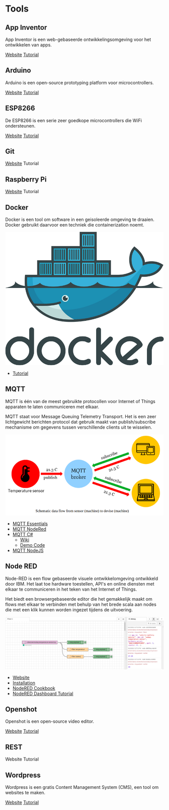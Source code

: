 <!-- markdownlint-disable MD013 -->
# Tools

## App Inventor

App Inventor is een web-gebaseerde ontwikkelingsomgeving voor het ontwikkelen van apps.

[Website](http://appinventor.mit.edu/)
[Tutorial](https://www.youtube.com/watch?v=Vdo8UdkgDD8)

## Arduino

Arduino is een open-source prototyping platform voor microcontrollers.

[Website](https://www.arduino.cc/)
[Tutorial](https://www.youtube.com/watch?v=fJWR7dBuc18)

## ESP8266

De ESP8266 is een serie zeer goedkope microcontrollers die WiFi ondersteunen.

[Website](http://esp8266.net/)
[Tutorial](https://www.youtube.com/watch?v=Ao5XcORsYxA)

## Git

[Website](https://git-scm.com/)
Tutorial

## Raspberry Pi

[Website](https://www.raspberrypi.org/)
Tutorial

## Docker

Docker is een tool om software in een geisoleerde omgeving te draaien. Docker gebruikt daarvoor een techniek die containerization noemt.

![Docker](./img/docker.jpg)

* [Tutorial](http://vives.gitbook.io/docker)

## MQTT

MQTT is één van de meest gebruikte protocollen voor Internet of Things apparaten te laten communiceren met elkaar.

MQTT staat voor Message Queuing Telemetry Transport. Het is een zeer lichtgewicht berichten protocol dat gebruik maakt van publish/subscribe mechanisme om gegevens tussen verschillende clients uit te wisselen.

![MQTT](./img/mqtt.png)

* [MQTT Essentials](https://www.hivemq.com/mqtt-essentials/)
* [MQTT NodeRed](https://www.youtube.com/watch?v=amA5OaXXCJo)
* [MQTT C#](https://github.com/chkr1011/MQTTnet)
  * [Wiki](https://github.com/chkr1011/MQTTnet/wiki)
  * [Demo Code](git@github.com:BioBoost/DotNetMQTTDemo.git)
* [MQTT NodeJS](https://blog.risingstack.com/getting-started-with-nodejs-and-mqtt/)

## Node RED

Node-RED is een flow gebaseerde visuele ontwikkelomgeving ontwikkeld door IBM. Het laat toe hardware toestellen, API's en online diensten met elkaar te communiceren in het teken van het Internet of Things.

Het biedt een browsergebaseerde editor die het gemakkelijk maakt om flows met elkaar te verbinden met behulp van het brede scala aan nodes die met een klik kunnen worden ingezet tijdens de uitvoering.

![NodeRED Flow](./img/flow-nodered.png)

* [Website](https://nodered.org/)
* [Installation](https://nodered.org/docs/getting-started/local)
* [NodeRED Cookbook](https://cookbook.nodered.org/)
* [NodeRED Dashboard Tutorial](https://youtu.be/X8ustpkAJ-U?t=105)

## Openshot

Openshot is een open-source video editor.

[Website](https://www.openshot.org/)
[Tutorial](https://www.youtube.com/watch?v=l_r12b99TIg)

## REST

Website
Tutorial

## Wordpress

Wordpress is een gratis Content Management System (CMS), een tool om websites te maken.

[Website](https://wordpress.com/)
[Tutorial](https://www.youtube.com/watch?v=8OBfr46Y0cQ)
